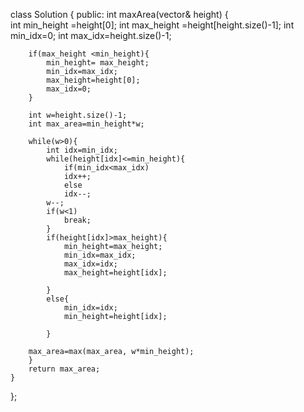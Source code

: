 class Solution {
public:
    int maxArea(vector<int>& height) {  
        int min_height =height[0];
        int max_height =height[height.size()-1];
        int min_idx=0;
        int max_idx=height.size()-1;

        if(max_height <min_height){
            min_height= max_height;
            min_idx=max_idx;
            max_height=height[0];
            max_idx=0;
        }

        int w=height.size()-1;
        int max_area=min_height*w;

        while(w>0){
            int idx=min_idx;
            while(height[idx]<=min_height){
                if(min_idx<max_idx)
                idx++;
                else
                idx--;
            w--;
            if(w<1)
                break;
            }
            if(height[idx]>max_height){
                min_height=max_height;
                min_idx=max_idx;
                max_idx=idx;
                max_height=height[idx];

            }
            else{
                min_idx=idx;
                min_height=height[idx];

            }

        max_area=max(max_area, w*min_height);
        }
        return max_area;
    }
};
